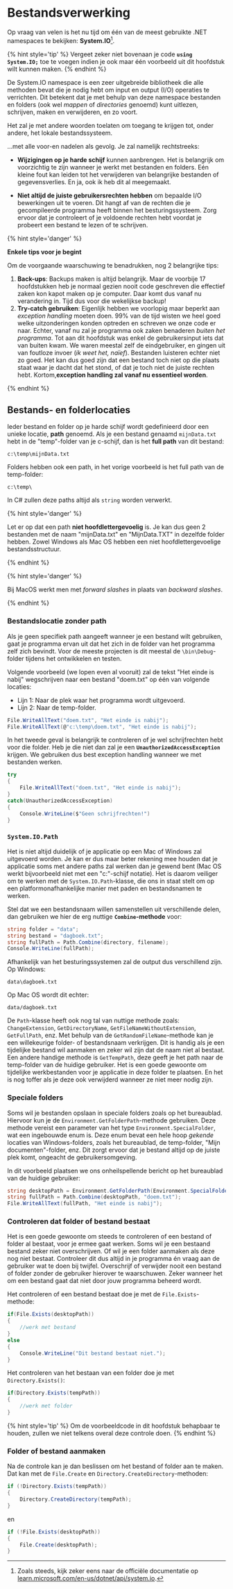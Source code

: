 # Bestandsverwerking <!--\label{ch:18}-->

Op vraag van velen is het nu tijd om één van de meest gebruikte .NET namespaces te bekijken: **System.IO**[^sysio]. 

{% hint style='tip' %}
Vergeet zeker niet bovenaan je code **``using System.IO;``** toe te voegen indien je ook maar één voorbeeld uit dit hoofdstuk wilt kunnen maken.
{% endhint %}




De System.IO namespace is een zeer uitgebreide bibliotheek die alle methoden bevat die je nodig hebt om input en output (I/O) operaties te verrichten. Dit betekent dat je met behulp van deze namespace bestanden en folders (ook wel *mappen* of *directories* genoemd) kunt uitlezen, schrijven, maken en verwijderen, en zo voort.

Het zal je met andere woorden toelaten om toegang te krijgen tot, onder andere, het lokale bestandssysteem. 



[^sysio]: Zoals steeds, kijk zeker eens naar de officiële documentatie op [learn.microsoft.com/en-us/dotnet/api/system.io](https://learn.microsoft.com/en-us/dotnet/api/system.io).


...met alle voor-en nadelen als gevolg. Je zal namelijk rechtstreeks:

* **Wijzigingen op je harde schijf** kunnen aanbrengen. Het is belangrijk om voorzichtig te zijn wanneer je werkt met bestanden en folders. Eén kleine fout kan leiden tot het verwijderen van belangrijke bestanden of gegevensverlies. En ja, ook ik heb dit al meegemaakt.

* **Niet altijd de juiste gebruikersrechten hebben**  om bepaalde I/O bewerkingen uit te voeren. Dit hangt af van de rechten die je gecompileerde programma heeft binnen het besturingssysteem. Zorg ervoor dat je controleert of je voldoende rechten hebt voordat je probeert een bestand te lezen of te schrijven.


{% hint style='danger' %}

**Enkele tips voor je begint**

Om de voorgaande waarschuwing te benadrukken, nog 2 belangrijke tips:

1. **Back-ups**: Backups maken is altijd belangrijk. Maar de voorbije 17 hoofdstukken heb je normaal gezien nooit code geschreven die effectief zaken kon kapot maken op je computer. Daar komt dus vanaf nu verandering in. Tijd dus voor die wekelijkse backup!
2. **Try-catch gebruiken**: Eigenlijk hebben we voorlopig maar beperkt aan *exception handling* moeten doen. 99% van de tijd wisten we heel goed welke uitzonderingen konden optreden en schreven we onze code er naar. Echter, vanaf nu zal je programma ook zaken benaderen *buiten het programma*. Tot aan dit hoofdstuk was enkel de gebruikersinput iets dat van buiten kwam. We waren meestal zelf de eindgebruiker, en gingen uit van foutloze invoer (*ik weet het, naïef*). Bestanden luisteren echter niet zo goed. Het kan dus goed zijn dat een bestand toch niet op die plaats staat waar je dacht dat het stond, of dat je toch niet de juiste rechten hebt. Kortom,**exception handling zal vanaf nu essentieel worden**.

{% endhint %}

## Bestands- en folderlocaties

Ieder bestand en folder op je harde schijf wordt gedefinieerd door een unieke locatie, **path** genoemd. Als je een bestand genaamd ``mijnData.txt`` hebt in de "temp"-folder van je c-schijf, dan is het **full path** van dit bestand: 

```text
c:\temp\mijnData.txt
```

Folders hebben ook een path, in het vorige voorbeeld is het full path van de temp-folder: 

```text
c:\temp\
```

In C# zullen deze paths altijd als ``string``  worden verwerkt. 

{% hint style='danger' %}

Let er op dat een path **niet hoofdlettergevoelig** is. Je kan dus geen 2 bestanden met de naam "mijnData.txt" en "MijnData.TXT" in dezelfde folder hebben. Zowel Windows als Mac OS hebben een niet hoofdlettergevoelige bestandsstructuur.

{% endhint %}


{% hint style='danger' %}

Bij MacOS werkt men met *forward slashes* in plaats van *backward slashes*. 

{% endhint %}

### Bestandslocatie zonder path

Als je geen specifiek path aangeeft wanneer je een bestand wilt gebruiken, gaat je programma ervan uit dat het zich in de folder van het programma zelf zich bevindt. Voor de meeste projecten is dit meestal de ``\bin\Debug``-folder tijdens het ontwikkelen en testen.

<!-- \newpage -->
 
Volgende voorbeeld (we lopen even al vooruit) zal de tekst "Het einde is nabij" wegschrijven naar een bestand "doem.txt" op één van volgende locaties:    

* Lijn 1: Naar de plek waar het programma wordt uitgevoerd.
* Lijn 2: Naar de temp-folder.

```csharp
File.WriteAllText("doem.txt", "Het einde is nabij");
File.WriteAllText(@"c:\temp\doem.txt", "Het einde is nabij");
```

In het tweede geval is belangrijk te controleren of je wel schrijfrechten hebt voor die folder. Heb je die niet dan zal je een **``UnauthorizedAccessException``** krijgen. We gebruiken dus best exception handling wanneer we met bestanden werken.

```csharp
try
{
    File.WriteAllText("doem.txt", "Het einde is nabij");
}
catch(UnauthorizedAccessException)
{
    Console.WriteLine($"Geen schrijfrechten!")
}
```


### ``System.IO.Path``

Het is niet altijd duidelijk of je applicatie op een Mac of Windows zal uitgevoerd worden. Je kan er dus maar beter rekening mee houden dat je applicatie soms met andere paths zal werken dan je gewend bent (Mac OS werkt bijvoorbeeld niet met een "c:\"-schijf notatie). Het is daarom veiliger om te werken met de ``System.IO.Path``-klasse, die ons in staat stelt om op een platformonafhankelijke manier met paden en bestandsnamen te werken.

Stel dat we een bestandsnaam willen samenstellen uit verschillende delen, dan gebruiken we hier de erg nuttige **``Combine``-methode** voor:

```csharp
string folder = "data";
string bestand = "dagboek.txt";
string fullPath = Path.Combine(directory, filename);
Console.WriteLine(fullPath);
```

Afhankelijk van het besturingssystemen zal de output dus verschillend zijn. Op Windows:

```text
data\dagboek.txt
```
Op Mac OS wordt dit echter:

```text
data/dagboek.txt
```

De ``Path``-klasse heeft ook nog tal van nuttige methode zoals: ``ChangeExtension``, ``GetDirectoryName``, ``GetFileNameWithoutExtension``, ``GetFullPath``, enz. Met behulp van de ``GetRandomFileName``-methode kan je een willekeurige folder- of bestandsnaam verkrijgen. Dit is handig als je een tijdelijke bestand wil aanmaken en zeker wil zijn dat de naam niet al bestaat. Een andere handige methode is ``GetTempPath``, deze geeft je het path naar de temp-folder van de huidige gebruiker. Het is een goede gewoonte om tijdelijke werkbestanden voor je applicatie in deze folder te plaatsen. En het is nog toffer als je deze ook verwijderd wanneer ze niet meer nodig zijn.

### Speciale folders

Soms wil je bestanden opslaan in speciale folders zoals op het bureaublad. Hiervoor kun je de ``Environment.GetFolderPath``-methode gebruiken. Deze methode vereist een parameter van het type ``Environment.SpecialFolder``, wat een ingebouwde enum is. Deze enum bevat een hele hoop *gekende* locaties van Windows-folders, zoals het bureaublad, de temp-folder,  "Mijn documenten"-folder, enz. Dit zorgt ervoor dat je bestand altijd op de juiste plek komt, ongeacht de gebruikersomgeving. 

In dit voorbeeld plaatsen we ons onheilspellende bericht op het bureaublad van de huidige gebruiker:

```csharp
string desktopPath = Environment.GetFolderPath(Environment.SpecialFolder.Desktop);
string fullPath = Path.Combine(desktopPath, "doem.txt");
File.WriteAllText(fullPath, "Het einde is nabij"); 
```

### Controleren dat folder of bestand bestaat

Het is een goede gewoonte om steeds te controleren of een bestand of folder al bestaat, voor je ermee gaat werken. Soms wil je een bestaand bestand zeker niet overschrijven. Of wil je een folder aanmaken als deze nog niet bestaat. Controleer dit dus altijd in je programma én vraag aan de gebruiker wat te doen bij twijfel. Overschrijf of verwijder nooit een bestand of folder zonder de gebruiker hierover te waarschuwen. Zeker wanneer het om een bestand gaat dat niet door jouw programma beheerd wordt.

Het controleren of een bestand bestaat doe je met de ``File.Exists``-methode:

```csharp
if(File.Exists(desktopPath))
{
    //werk met bestand
}
else
{
    Console.WriteLine("Dit bestand bestaat niet.");
}
``` 
<!-- \newpage -->

Het controleren van het bestaan van een folder doe je met ``Directory.Exists()``:

```csharp
if(Directory.Exists(tempPath))
{
    //werk met folder
}
```

{% hint style='tip' %}
Om de voorbeeldcode in dit hoofdstuk behapbaar te houden, zullen we niet telkens overal deze controle doen.
{% endhint %}

### Folder of bestand aanmaken


Na de controle kan je dan beslissen om het bestand of folder aan te maken. Dat kan met de ``File.Create`` en ``Directory.CreateDirectory``-methoden:


```csharp
if (!Directory.Exists(tempPath))
{
    Directory.CreateDirectory(tempPath);
}
```

en

```csharp
if (!File.Exists(desktopPath))
{
    File.Create(desktopPath);
}
```
